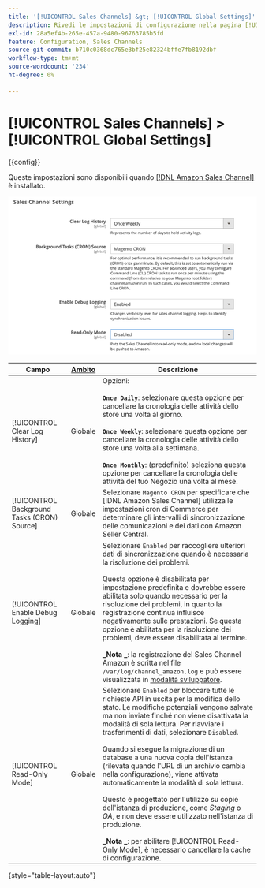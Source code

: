 ```yaml
---
title: '[!UICONTROL Sales Channels] &gt; [!UICONTROL Global Settings]'
description: Rivedi le impostazioni di configurazione nella pagina [!UICONTROL Sales Channels] &gt; [!UICONTROL Global Settings] dell'amministratore di Commerce.
exl-id: 28a5ef4b-265e-457a-9480-96763785b5fd
feature: Configuration, Sales Channels
source-git-commit: b710c0368dc765e3bf25e82324bffe7fb8192dbf
workflow-type: tm+mt
source-wordcount: '234'
ht-degree: 0%

---
```


# [!UICONTROL Sales Channels] > [!UICONTROL Global Settings]

{{config}}

Queste impostazioni sono disponibili quando [[!DNL Amazon Sales Channel]](https://experienceleague.adobe.com/docs/commerce-channels/amazon/getting-started/install.html?lang=it) è installato.

![Impostazioni Sales Channel](./assets/config-sales-channel-global-settings.png)<!-- zoom -->

| Campo | [Ambito](../getting-started/websites-stores-views.md#scope-settings) | Descrizione |
|-----|---------|------|
| [!UICONTROL Clear Log History] | Globale | Opzioni:<br/><br/>**`Once Daily`**: selezionare questa opzione per cancellare la cronologia delle attività dello store una volta al giorno.<br/><br/>**`Once Weekly`**: selezionare questa opzione per cancellare la cronologia delle attività dello store una volta alla settimana.<br/><br/>**`Once Monthly`**: (predefinito) seleziona questa opzione per cancellare la cronologia delle attività del tuo Negozio una volta al mese. |
| [!UICONTROL Background Tasks (CRON) Source] | Globale | Selezionare `Magento CRON` per specificare che [!DNL Amazon Sales Channel] utilizza le impostazioni cron di Commerce per determinare gli intervalli di sincronizzazione delle comunicazioni e dei dati con Amazon Seller Central. |
| [!UICONTROL Enable Debug Logging] | Globale | Selezionare `Enabled` per raccogliere ulteriori dati di sincronizzazione quando è necessaria la risoluzione dei problemi.<br/><br/>Questa opzione è disabilitata per impostazione predefinita e dovrebbe essere abilitata solo quando necessario per la risoluzione dei problemi, in quanto la registrazione continua influisce negativamente sulle prestazioni. Se questa opzione è abilitata per la risoluzione dei problemi, deve essere disabilitata al termine.<br/><br/>**_Nota _**: la registrazione del Sales Channel Amazon è scritta nel file `/var/log/channel_amazon.log` e può essere visualizzata in [modalità sviluppatore](../systems/developer-tools.md#operation-modes). |
| [!UICONTROL Read-Only Mode] | Globale | Selezionare `Enabled` per bloccare tutte le richieste API in uscita per la modifica dello stato. Le modifiche potenziali vengono salvate ma non inviate finché non viene disattivata la modalità di sola lettura. Per riavviare i trasferimenti di dati, selezionare `Disabled`.<br/><br/>Quando si esegue la migrazione di un database a una nuova copia dell&#39;istanza (rilevata quando l&#39;URL di un archivio cambia nella configurazione), viene attivata automaticamente la modalità di sola lettura.<br/><br/>Questo è progettato per l&#39;utilizzo su copie dell&#39;istanza di produzione, come _Staging_ o _QA_, e non deve essere utilizzato nell&#39;istanza di produzione.<br/><br/>**_Nota _**: per abilitare [!UICONTROL Read-Only Mode], è necessario cancellare la cache di configurazione. |

{style="table-layout:auto"}
